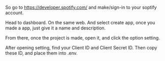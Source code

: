 So go to https://developer.spotify.com/ and make/sign-in to your soptify account.

Head to dashboard. On the same web. And select create app, once you made a app, just give it a name and description.

From there, once the project is made, open it, and click the option setting.

After opening setting, find your Client ID and Client Secret ID. Then copy these ID, and place them into .env.
